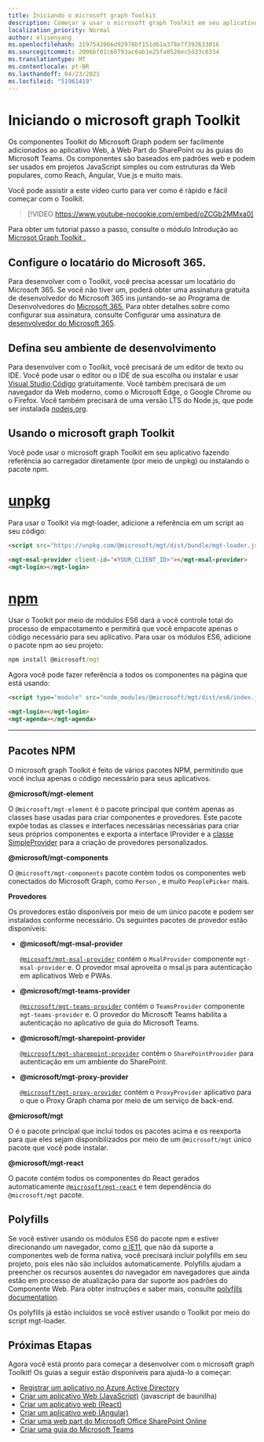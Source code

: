 ```yaml
---
title: Iniciando o microsoft graph Toolkit
description: Começar a usar o microsoft graph Toolkit em seu aplicativo.
localization_priority: Normal
author: elisenyang
ms.openlocfilehash: 3197542066d92978bf151d61a378e7f392633016
ms.sourcegitcommit: 2006bf01c60793ac6ab1e25fa0526ec5d33c6334
ms.translationtype: MT
ms.contentlocale: pt-BR
ms.lasthandoff: 04/23/2021
ms.locfileid: "51961419"
---
```

# <a name="getting-started-with-the-microsoft-graph-toolkit"></a>Iniciando o microsoft graph Toolkit

Os componentes Toolkit do Microsoft Graph podem ser facilmente adicionados ao aplicativo Web, à Web Part do SharePoint ou às guias do Microsoft Teams. Os componentes são baseados em padrões web e podem ser usados em projetos JavaScript simples ou com estruturas da Web populares, como Reach, Angular, Vue.js e muito mais.

Você pode assistir a este vídeo curto para ver como é rápido e fácil começar com o Toolkit.

> [!VIDEO https://www.youtube-nocookie.com/embed/oZCGb2MMxa0]

Para obter um tutorial passo a passo, consulte o módulo Introdução ao [Microsot Graph Toolkit .](/learn/modules/msgraph-toolkit-intro/) 

## <a name="set-up-your-microsoft-365-tenant"></a>Configure o locatário do Microsoft 365.
Para desenvolver com o Toolkit, você precisa acessar um locatário do Microsoft 365. Se você não tiver um, poderá obter uma assinatura gratuita de desenvolvedor do Microsoft 365 ins juntando-se ao Programa de Desenvolvedores do [Microsoft 365.](https://developer.microsoft.com/microsoft-365/dev-program) Para obter detalhes sobre como configurar sua assinatura, consulte Configurar uma assinatura de [desenvolvedor do Microsoft 365](/office/developer-program/microsoft-365-developer-program-get-started).

## <a name="set-up-your-development-environment"></a>Defina seu ambiente de desenvolvimento
Para desenvolver com o Toolkit, você precisará de um editor de texto ou IDE. Você pode usar o editor ou o IDE de sua escolha ou instalar e usar [Visual Studio Código](https://code.visualstudio.com/download) gratuitamente. Você também precisará de um navegador da Web moderno, como o Microsoft Edge, o Google Chrome ou o Firefox. Você também precisará de uma versão LTS do Node.js, que pode ser instalada [nodejs.org](https://nodejs.org).

## <a name="using-the-microsoft-graph-toolkit"></a>Usando o microsoft graph Toolkit
Você pode usar o microsoft graph Toolkit em seu aplicativo fazendo referência ao carregador diretamente (por meio de unpkg) ou instalando o pacote npm.

# <a name="unpkg"></a>[unpkg](#tab/html)
Para usar o Toolkit via mgt-loader, adicione a referência em um script ao seu código:

```html
<script src="https://unpkg.com/@microsoft/mgt/dist/bundle/mgt-loader.js"></script>

<mgt-msal-provider client-id="<YOUR_CLIENT_ID>"></mgt-msal-provider>
<mgt-login></mgt-login>
```
# <a name="npm"></a>[npm](#tab/npm)
Usar o Toolkit por meio de módulos ES6 dará a você controle total do processo de empacotamento e permitirá que você empacote apenas o código necessário para seu aplicativo. Para usar os módulos ES6, adicione o pacote npm ao seu projeto:

```cmd
npm install @microsoft/mgt
```
Agora você pode fazer referência a todos os componentes na página que está usando:

```html
<script type="module" src="node_modules/@microsoft/mgt/dist/es6/index.js"></script>

<mgt-login></mgt-login>
<mgt-agenda></mgt-agenda>
```


---


## <a name="npm-packages"></a>Pacotes NPM

O microsoft graph Toolkit é feito de vários pacotes NPM, permitindo que você inclua apenas o código necessário para seus aplicativos.

<b>@microsoft/mgt-element</b>

O `@microsoft/mgt-element` é o pacote principal que contém apenas as classes base usadas para criar componentes e provedores. Este pacote expõe todas as classes e interfaces necessárias necessárias para criar seus próprios componentes e exporta a interface IProvider e a [classe SimpleProvider](../providers/custom.md) para a criação de provedores personalizados.

<b>@microsoft/mgt-components</b>

O `@microsoft/mgt-components` pacote contém todos os componentes web conectados do Microsoft Graph, como `Person` , e muito `PeoplePicker` mais. 

**Provedores**

Os provedores estão disponíveis por meio de um único pacote e podem ser instalados conforme necessário. Os seguintes pacotes de provedor estão disponíveis:

- <b>@micosoft/mgt-msal-provider</b>

    [`@micosoft/mgt-msal-provider`](../providers/msal.md) contém o `MsalProvider` componente `mgt-msal-provider` e. O provedor msal aproveita o msal.js para autenticação em aplicativos Web e PWAs.

-  <b>@microsoft/mgt-teams-provider</b>

    [`@microsoft/mgt-teams-provider`](../providers/teams.md) contém o `TeamsProvider` componente `mgt-teams-provider` e. O provedor do Microsoft Teams habilita a autenticação no aplicativo de guia do Microsoft Teams.

- <b>@microsoft/mgt-sharepoint-provider</b>

    [`@microsoft/mgt-sharepoint-provider`](../providers/sharepoint.md) contém o `SharePointProvider` para autenticação em um ambiente do SharePoint. 

- <b>@microsoft/mgt-proxy-provider</b>

    [`@microsoft/mgt-proxy-provider`](../providers/proxy.md) contém o `ProxyProvider` aplicativo para o que o Proxy Graph chama por meio de um serviço de back-end. 

<b>@microsoft/mgt</b>

O é o pacote principal que inclui todos os pacotes acima e os reexporta para que eles sejam disponibilizados por meio de um `@microsoft/mgt` único pacote que você pode instalar. 

<b>@microsoft/mgt-react</b>

O pacote contém todos os componentes do React gerados automaticamente [`@microsoft/mgt-react`](./mgt-react.md) e tem dependência do `@microsoft/mgt` pacote.

## <a name="polyfills"></a>Polyfills

Se você estiver usando os módulos ES6 do pacote npm e estiver direcionando um navegador, como [o IE11,](https://caniuse.com/#search=components) que não dá suporte a componentes web de forma nativa, você precisará incluir polyfills em seu projeto, pois eles não são incluídos automaticamente. Polyfills ajudam a preencher os recursos ausentes do navegador em navegadores que ainda estão em processo de atualização para dar suporte aos padrões do Componente Web. Para obter instruções e saber mais, consulte [polyfills documentation](https://www.webcomponents.org/polyfills). 

Os polyfills já estão incluídos se você estiver usando o Toolkit por meio do script mgt-loader.

## <a name="next-steps"></a>Próximas Etapas
Agora você está pronto para começar a desenvolver com o microsoft graph Toolkit! Os guias a seguir estão disponíveis para ajudá-lo a começar:

- [Registrar um aplicativo no Azure Active Directory](./add-aad-app-registration.md)
- [Criar um aplicativo Web (JavaScript)](./build-a-web-app.md) (javascript de baunilha)
- [Criar um aplicativo web (React)](./use-toolkit-with-react.md)
- [Criar um aplicativo web (Angular)](./use-toolkit-with-angular.md)
- [Criar uma web part do Microsoft Office SharePoint Online](./build-a-sharepoint-web-part.md)
- [Criar uma guia do Microsoft Teams](./build-a-microsoft-teams-tab.md)
